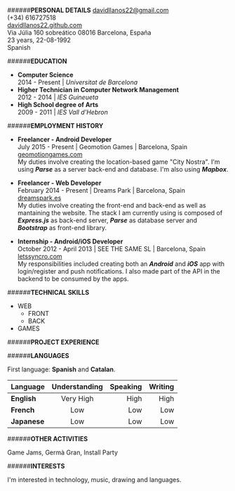 ######**PERSONAL DETAILS**
<i class="fa fa-envelope-o fa-lg"></i> davidllanos22@gmail.com  
<i class="fa fa-phone fa-lg"></i> (+34) 616727518  
<i class="fa fa-laptop fa-lg"></i> [davidllanos22.github.com](davidllanos22.github.com)  
<i class="fa fa-home fa-lg"></i> Via Júlia 160 sobreático 08016 Barcelona, España  
<i class="fa fa-calendar fa-lg"></i> 23 years, 22-08-1992  
<i class="fa fa-globe fa-lg"></i> Spanish  

######**EDUCATION**
* **Computer Science**  
2014 - Present | *Universitat de Barcelona*  
* **Higher Technician in Computer Network Management**  
2012 - 2014 | *IES Guineueta*  
* **High School degree of Arts**  
2009 - 2011 | *IES Vall d'Hebron*  

######**EMPLOYMENT HISTORY**
* **Freelancer - Android Developer**  
July 2015 - Present | Geomotion Games | Barcelona, Spain [geomotiongames.com](geomotiongames.com)  
My duties involve creating the location-based game "City Nostra". I'm using ***Parse*** as a server back-end and database. I'm also using ***Mapbox***.

* **Freelancer - Web Developer**  
February 2014 - Present | Dreams Park | Barcelona, Spain [dreamspark.es](dreamspark.es)  
My duties involve creating the front-end and back-end as well as mantaining the website. The stack I am currently using is composed of ***Express.js*** as back-end server, ***Parse*** as database server and ***Bootstrap*** as front-end library.

* **Internship - Android/iOS Developer**  
October 2012 - April 2013 | SEE THE SAME SL | Barcelona, Spain [letssyncro.com](letssyncro.com)  
My responsibilities included creating both an ***Android*** and ***iOS*** app with login/register and push notifications. I also made part of the API in the backend to be consumed by the apps.

######**TECHNICAL SKILLS**
* WEB  
    * FRONT
    * BACK
* GAMES

######**PROJECT EXPERIENCE**

######**LANGUAGES**

First language: **Spanish** and **Catalan**.

| Language     | Understanding | Speaking  | Writing |
| -------------|:-------------:| ---------:|--------:|
| **English**  | Very High     |   High    |  High   |
| **French**   | Low           |    Low    |   Low   |
| **Japanese** | Low           |    Low    |   Low   |

######**OTHER ACTIVITIES**

Game Jams, Germà Gran, Install Party

######**INTERESTS**

I'm interested in technology, music, drawing and languages.


